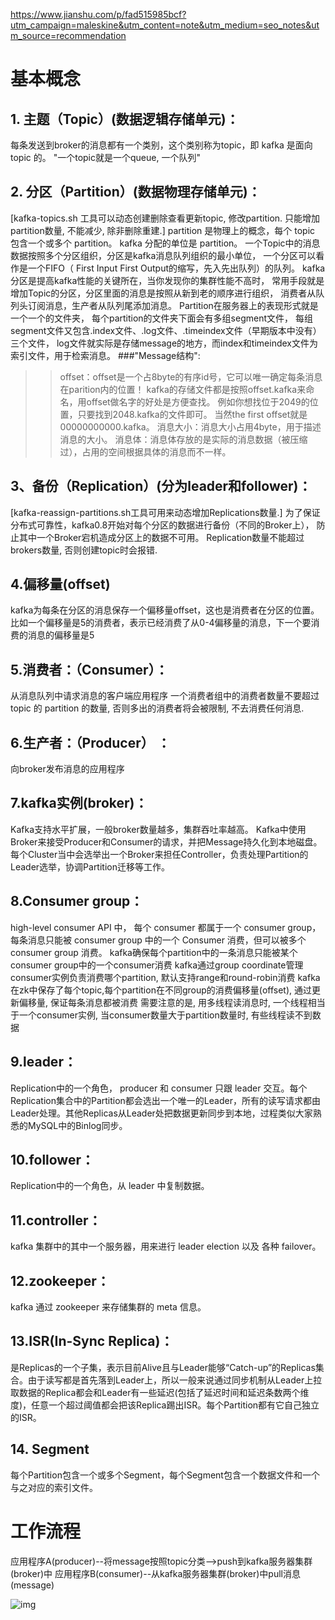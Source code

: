https://www.jianshu.com/p/fad515985bcf?utm_campaign=maleskine&utm_content=note&utm_medium=seo_notes&utm_source=recommendation

# 基本概念

## 1. 主题（Topic）(数据逻辑存储单元)：
每条发送到broker的消息都有一个类别，这个类别称为topic，即 kafka 是面向 topic 的。
"一个topic就是一个queue, 一个队列"

## 2. 分区（Partition）(数据物理存储单元)：
[kafka-topics.sh 工具可以动态创建删除查看更新topic, 修改partition.
只能增加partition数量, 不能减少, 除非删除重建.]
partition 是物理上的概念，每个 topic 包含一个或多个 partition。
kafka 分配的单位是 partition。
一个Topic中的消息数据按照多个分区组织，分区是kafka消息队列组织的最小单位，
一个分区可以看作是一个FIFO（ First Input First Output的缩写，先入先出队列）的队列。
kafka分区是提高kafka性能的关键所在，当你发现你的集群性能不高时，
常用手段就是增加Topic的分区，分区里面的消息是按照从新到老的顺序进行组织，
消费者从队列头订阅消息，生产者从队列尾添加消息。
Partition在服务器上的表现形式就是一个一个的文件夹，
每个partition的文件夹下面会有多组segment文件，
每组segment文件又包含.index文件、.log文件、.timeindex文件（早期版本中没有）三个文件， 
log文件就实际是存储message的地方，而index和timeindex文件为索引文件，用于检索消息。
###"Message结构":
>> offset：offset是一个占8byte的有序id号，它可以唯一确定每条消息在parition内的位置！
>> kafka的存储文件都是按照offset.kafka来命名，用offset做名字的好处是方便查找。
>> 例如你想找位于2049的位置，只要找到2048.kafka的文件即可。
>> 当然the first offset就是00000000000.kafka。
>> 消息大小：消息大小占用4byte，用于描述消息的大小。
>> 消息体：消息体存放的是实际的消息数据（被压缩过），占用的空间根据具体的消息而不一样。

## 3、备份（Replication）(分为leader和follower)：
[kafka-reassign-partitions.sh工具可用来动态增加Replications数量.]
为了保证分布式可靠性，kafka0.8开始对每个分区的数据进行备份（不同的Broker上），
防止其中一个Broker宕机造成分区上的数据不可用。
Replication数量不能超过brokers数量, 否则创建topic时会报错.

## 4.偏移量(offset)
kafka为每条在分区的消息保存一个偏移量offset，这也是消费者在分区的位置。
比如一个偏移量是5的消费者，表示已经消费了从0-4偏移量的消息，下一个要消费的消息的偏移量是5

## 5.消费者：（Consumer）：
从消息队列中请求消息的客户端应用程序
一个消费者组中的消费者数量不要超过 topic 的 partition 的数量, 
否则多出的消费者将会被限制, 不去消费任何消息.

## 6.生产者：（Producer）  ：
向broker发布消息的应用程序

## 7.kafka实例(broker)：
Kafka支持水平扩展，一般broker数量越多，集群吞吐率越高。
Kafka中使用Broker来接受Producer和Consumer的请求，并把Message持久化到本地磁盘。
每个Cluster当中会选举出一个Broker来担任Controller，负责处理Partition的Leader选举，协调Partition迁移等工作。

## 8.Consumer group：
high-level consumer API 中，
每个 consumer 都属于一个 consumer group，每条消息只能被 consumer group 中的一个 Consumer 消费，但可以被多个 consumer group 消费。
kafka确保每个partition中的一条消息只能被某个consumer group中的一个consumer消费
kafka通过group coordinate管理consumer实例负责消费哪个partition, 默认支持range和round-robin消费
kafka在zk中保存了每个topic,每个partition在不同group的消费偏移量(offset), 通过更新偏移量, 保证每条消息都被消费
需要注意的是, 用多线程读消息时, 一个线程相当于一个consumer实例, 当consumer数量大于partition数量时, 有些线程读不到数据

## 9.leader：
Replication中的一个角色， producer 和 consumer 只跟 leader 交互。每个Replication集合中的Partition都会选出一个唯一的Leader，所有的读写请求都由Leader处理。其他Replicas从Leader处把数据更新同步到本地，过程类似大家熟悉的MySQL中的Binlog同步。

## 10.follower：
Replication中的一个角色，从 leader 中复制数据。

## 11.controller：
kafka 集群中的其中一个服务器，用来进行 leader election 以及 各种 failover。

## 12.zookeeper：
kafka 通过 zookeeper 来存储集群的 meta 信息。

## 13.ISR(In-Sync Replica)：
是Replicas的一个子集，表示目前Alive且与Leader能够“Catch-up”的Replicas集合。由于读写都是首先落到Leader上，所以一般来说通过同步机制从Leader上拉取数据的Replica都会和Leader有一些延迟(包括了延迟时间和延迟条数两个维度)，任意一个超过阈值都会把该Replica踢出ISR。每个Partition都有它自己独立的ISR。

## 14. Segment
每个Partition包含一个或多个Segment，每个Segment包含一个数据文件和一个与之对应的索引文件。

# 工作流程

应用程序A(producer)--将message按照topic分类-->push到kafka服务器集群(broker)中
应用程序B(consumer)--从kafka服务器集群(broker)中pull消息(message)

![img](https://img.yluchao.cn/typora/7eda80f59ffb949fc119bec3e7c5a282.webp)